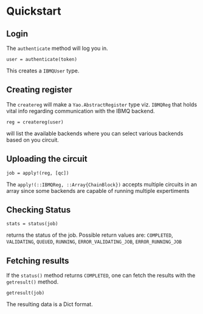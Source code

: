 # Quickstart

## Login
The `authenticate` method will log you in. 
```
user = authenticate(token)
```
This creates a `IBMQUser` type.

## Creating register
The `createreg` will make a `Yao.AbstractRegister` type viz. `IBMQReg` that holds vital info regarding communication with the IBMQ backend.
```
reg = createreg(user)
```
will list the available backends where you can select various backends based on you circuit.

## Uploading the circuit
```
job = apply!(reg, [qc])
```
The `apply!(::IBMQReg, ::Array{ChainBlock})` accepts multiple circuits in an array since some backends are capable of running multiple expertiments 

## Checking Status
```
stats = status(job)
```
returns the status of the job. 
Possible return values are: 
`COMPLETED`, `VALIDATING`, `QUEUED`, `RUNNING`,  `ERROR_VALIDATING_JOB`, `ERROR_RUNNING_JOB`

## Fetching results
If the `status()` method returns `COMPLETED`, one can fetch the results with the `getresult()` method.
```
getresult(job)
```
The resulting data is a Dict format.
